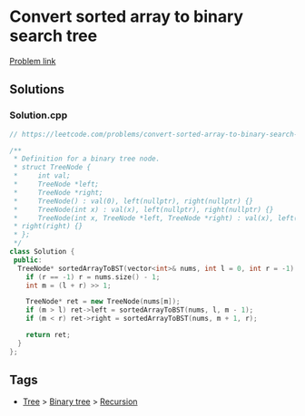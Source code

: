 # Convert sorted array to binary search tree

[Problem link](https://leetcode.com/problems/convert-sorted-array-to-binary-search-tree)

## Solutions


### Solution.cpp
```cpp
// https://leetcode.com/problems/convert-sorted-array-to-binary-search-tree

/**
 * Definition for a binary tree node.
 * struct TreeNode {
 *     int val;
 *     TreeNode *left;
 *     TreeNode *right;
 *     TreeNode() : val(0), left(nullptr), right(nullptr) {}
 *     TreeNode(int x) : val(x), left(nullptr), right(nullptr) {}
 *     TreeNode(int x, TreeNode *left, TreeNode *right) : val(x), left(left),
 * right(right) {}
 * };
 */
class Solution {
 public:
  TreeNode* sortedArrayToBST(vector<int>& nums, int l = 0, int r = -1) {
    if (r == -1) r = nums.size() - 1;
    int m = (l + r) >> 1;

    TreeNode* ret = new TreeNode(nums[m]);
    if (m > l) ret->left = sortedArrayToBST(nums, l, m - 1);
    if (m < r) ret->right = sortedArrayToBST(nums, m + 1, r);

    return ret;
  }
};
```
## Tags

* [Tree](/README.md#Tree) > [Binary tree](/README.md#Tree-Binary_tree) > [Recursion](/README.md#Tree-Binary_tree-Recursion)
